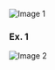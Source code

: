 ![Image 1](https://github.com/AshleyBlair/SQL/blob/master/LAB7/screenshots/tasks%207.png)

### Ex. 1

![Image 2](https://github.com/AshleyBlair/SQL/blob/master/LAB7/screenshots/2.png)
